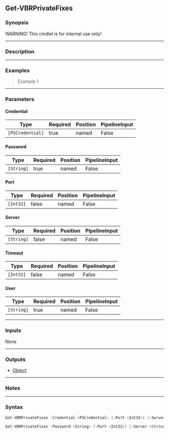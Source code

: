 Get-VBRPrivateFixes
-------------------

### Synopsis
WARNING! This cmdlet is for internal use only!

---

### Description

---

### Examples
> Example 1

---

### Parameters
#### **Credential**

|Type            |Required|Position|PipelineInput|
|----------------|--------|--------|-------------|
|`[PSCredential]`|true    |named   |False        |

#### **Password**

|Type      |Required|Position|PipelineInput|
|----------|--------|--------|-------------|
|`[String]`|true    |named   |False        |

#### **Port**

|Type     |Required|Position|PipelineInput|
|---------|--------|--------|-------------|
|`[Int32]`|false   |named   |False        |

#### **Server**

|Type      |Required|Position|PipelineInput|
|----------|--------|--------|-------------|
|`[String]`|false   |named   |False        |

#### **Timeout**

|Type     |Required|Position|PipelineInput|
|---------|--------|--------|-------------|
|`[Int32]`|false   |named   |False        |

#### **User**

|Type      |Required|Position|PipelineInput|
|----------|--------|--------|-------------|
|`[String]`|true    |named   |False        |

---

### Inputs
None

---

### Outputs
* [Object](https://learn.microsoft.com/en-us/dotnet/api/System.Object)

---

### Notes

---

### Syntax
```PowerShell
Get-VBRPrivateFixes -Credential <PSCredential> [-Port <Int32>] [-Server <String>] [-Timeout <Int32>] [<CommonParameters>]
```
```PowerShell
Get-VBRPrivateFixes -Password <String> [-Port <Int32>] [-Server <String>] [-Timeout <Int32>] -User <String> [<CommonParameters>]
```
